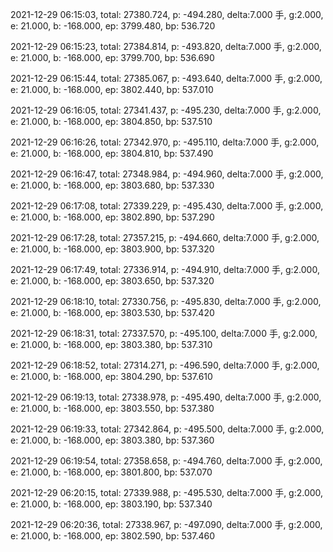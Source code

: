 2021-12-29 06:15:03, total: 27380.724, p: -494.280, delta:7.000 手, g:2.000, e: 21.000, b: -168.000, ep: 3799.480, bp: 536.720

2021-12-29 06:15:23, total: 27384.814, p: -493.820, delta:7.000 手, g:2.000, e: 21.000, b: -168.000, ep: 3799.700, bp: 536.690

2021-12-29 06:15:44, total: 27385.067, p: -493.640, delta:7.000 手, g:2.000, e: 21.000, b: -168.000, ep: 3802.440, bp: 537.010

2021-12-29 06:16:05, total: 27341.437, p: -495.230, delta:7.000 手, g:2.000, e: 21.000, b: -168.000, ep: 3804.850, bp: 537.510

2021-12-29 06:16:26, total: 27342.970, p: -495.110, delta:7.000 手, g:2.000, e: 21.000, b: -168.000, ep: 3804.810, bp: 537.490

2021-12-29 06:16:47, total: 27348.984, p: -494.960, delta:7.000 手, g:2.000, e: 21.000, b: -168.000, ep: 3803.680, bp: 537.330

2021-12-29 06:17:08, total: 27339.229, p: -495.430, delta:7.000 手, g:2.000, e: 21.000, b: -168.000, ep: 3802.890, bp: 537.290

2021-12-29 06:17:28, total: 27357.215, p: -494.660, delta:7.000 手, g:2.000, e: 21.000, b: -168.000, ep: 3803.900, bp: 537.320

2021-12-29 06:17:49, total: 27336.914, p: -494.910, delta:7.000 手, g:2.000, e: 21.000, b: -168.000, ep: 3803.650, bp: 537.320

2021-12-29 06:18:10, total: 27330.756, p: -495.830, delta:7.000 手, g:2.000, e: 21.000, b: -168.000, ep: 3803.530, bp: 537.420

2021-12-29 06:18:31, total: 27337.570, p: -495.100, delta:7.000 手, g:2.000, e: 21.000, b: -168.000, ep: 3803.380, bp: 537.310

2021-12-29 06:18:52, total: 27314.271, p: -496.590, delta:7.000 手, g:2.000, e: 21.000, b: -168.000, ep: 3804.290, bp: 537.610

2021-12-29 06:19:13, total: 27338.978, p: -495.490, delta:7.000 手, g:2.000, e: 21.000, b: -168.000, ep: 3803.550, bp: 537.380

2021-12-29 06:19:33, total: 27342.864, p: -495.500, delta:7.000 手, g:2.000, e: 21.000, b: -168.000, ep: 3803.380, bp: 537.360

2021-12-29 06:19:54, total: 27358.658, p: -494.760, delta:7.000 手, g:2.000, e: 21.000, b: -168.000, ep: 3801.800, bp: 537.070

2021-12-29 06:20:15, total: 27339.988, p: -495.530, delta:7.000 手, g:2.000, e: 21.000, b: -168.000, ep: 3803.190, bp: 537.340

2021-12-29 06:20:36, total: 27338.967, p: -497.090, delta:7.000 手, g:2.000, e: 21.000, b: -168.000, ep: 3802.590, bp: 537.460